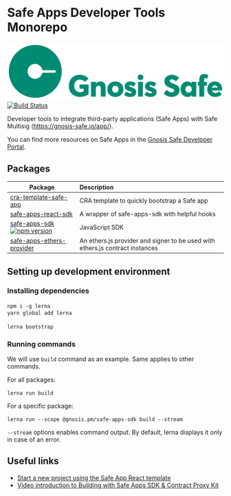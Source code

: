 # Safe Apps Developer Tools Monorepo

[![Logo](https://raw.githubusercontent.com/gnosis/safe-apps-sdk/master/assets/logo.png)](https://gnosis.pm/)
[![Build Status](https://travis-ci.org/gnosis/safe-apps-sdk.svg?branch=master)](https://travis-ci.org/gnosis/pm-contracts)

Developer tools to integrate third-party applications (Safe Apps) with Safe Multisig (https://gnosis-safe.io/app/).

You can find more resources on Safe Apps in the [Gnosis Safe Developer Portal](https://docs.gnosis.io/safe/docs/sdks_safe_apps/).

## Packages

| Package                                                                                                                                                                                                                        | Description                                                                   |
| ------------------------------------------------------------------------------------------------------------------------------------------------------------------------------------------------------------------------------ | :---------------------------------------------------------------------------- |
| [cra-template-safe-app](https://github.com/gnosis/safe-apps-sdk/tree/master/packages/cra-template-safe-app)                                                                                                                    | CRA template to quickly bootstrap a Safe app                                  |
| [safe-apps-react-sdk](https://github.com/gnosis/safe-apps-sdk/tree/master/packages/safe-apps-react-sdk)                                                                                                                        | A wrapper of safe-apps-sdk with helpful hooks                                 |
| [safe-apps-sdk](https://github.com/gnosis/safe-apps-sdk/tree/master/packages/safe-apps-sdk) [![npm version](https://badge.fury.io/js/%40gnosis.pm%2Fsafe-apps-sdk.svg)](https://badge.fury.io/js/%40gnosis.pm%2Fsafe-apps-sdk) | JavaScript SDK                                                                |
| [safe-apps-ethers-provider](https://github.com/gnosis/safe-apps-sdk/tree/master/packages/safe-apps-ethers-provider)                                                                                                            | An ethers.js provider and signer to be used with ethers.js contract instances |

## Setting up development environment

### Installing dependencies

```
npm i -g lerna
yarn global add lerna

lerna bootstrap
```

### Running commands

We will use `build` command as an example. Same applies to other commands.

For all packages:

```
lerna run build
```

For a specific package:

```
lerna run --scope @gnosis.pm/safe-apps-sdk build --stream
```

`--stream` options enables command output. By default, lerna displays it only in case of an error.

## Useful links

- [Start a new project using the Safe App React template](https://github.com/gnosis/safe-app-template)
- [Video introduction to Building with Safe Apps SDK & Contract Proxy Kit](https://www.youtube.com/watch?v=YGw8WfBw5OI)
